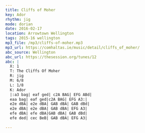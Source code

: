 ```yaml
---
title: Cliffs of Moher
key: Ador
rhythm: jig
mode: dorian
date: 2016-02-17
location: Arrowtown Wellington
tags: 2015-16 wellington 
mp3_file: /mp3/cliffs-of-moher.mp3
mp3_url: https://comhaltas.ie/music/detail/cliffs_of_moher/
abc_source: Wellington
abc_url: https://thesession.org/tunes/12
abc: |
  X: 1
  T: The Cliffs Of Moher
  R: jig
  M: 6/8
  L: 1/8
  K: Ador
  |:a3 bag| eaf ged| c2A BAG| EFG ABd|
  eaa bag| eaf ged|c2A BAG| EFG A3:|
  e2e dBA| e2e dBA| GAB dBA| GAB dBd|
  e2e dBA| e2e dBA| GAB dBA| EFG A3|
  efe dBA| efe dBA|GAB dBA| GAB dBd|
  efe ded| cec BeB| GAB dBA| EFG A3|
  
---
```

